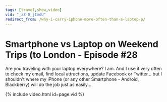 ```yaml
---
tags: [travel,show,video]
vid: "_zZ-D_jImdU"
redirect_from: /why-i-carry-iphone-more-often-than-a-laptop-p/
---
```


# Smartphone vs Laptop on Weekend Trips (to London - Episode #28

Are you traveling with your laptop everywhere? I am. And I use it very often to check my email, find local attractions, update Facebook or Twitter... but I shouldn't where my iPhone (or any other Smartphone - Android, Blackberry) will do the job just as easily...

{% include video.html id=page.vid %}


[n]: https://michael.gratis/nozbe